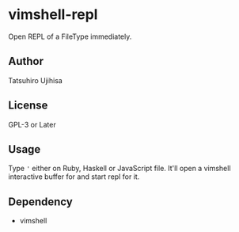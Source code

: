 # vimshell-repl

Open REPL of a FileType immediately.

## Author

Tatsuhiro Ujihisa

## License

GPL-3 or Later

## Usage

Type `'` either on Ruby, Haskell or JavaScript file.
It'll open a vimshell interactive buffer for and start repl for it.


## Dependency

* vimshell
